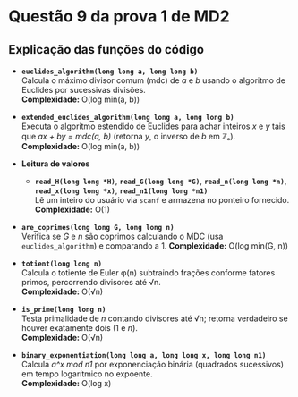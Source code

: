 # Questão 9 da prova 1 de MD2

## Explicação das funções do código
- **`euclides_algorithm(long long a, long long b)`**  
  Calcula o máximo divisor comum (mdc) de _a_ e _b_ usando o algoritmo de Euclides por sucessivas divisões.  
  **Complexidade:** O(log min(a, b))

- **`extended_euclides_algorithm(long long a, long long b)`**  
  Executa o algoritmo estendido de Euclides para achar inteiros _x_ e _y_ tais que _ax + by = mdc(a, b)_ (retorna _y_, o inverso de _b_ em ℤₐ).  
  **Complexidade:** O(log min(a, b))

- **Leitura de valores**  
  - **`read_H(long long *H)`**, **`read_G(long long *G)`**, **`read_n(long long *n)`**, **`read_x(long long *x)`**, **`read_n1(long long *n1)`**  
    Lê um inteiro do usuário via `scanf` e armazena no ponteiro fornecido.  
    **Complexidade:** O(1)

- **`are_coprimes(long long G, long long n)`**  
  Verifica se _G_ e _n_ são coprimos calculando o MDC (usa `euclides_algorithm`) e comparando a 1.
  **Complexidade:** O(log min(G, n))

- **`totient(long long n)`**  
  Calcula o totiente de Euler φ(n) subtraindo frações conforme fatores primos, percorrendo divisores até √n.  
  **Complexidade:** O(√n)

- **`is_prime(long long n)`**  
  Testa primalidade de _n_ contando divisores até √n; retorna verdadeiro se houver exatamente dois (1 e _n_).  
  **Complexidade:** O(√n)

- **`binary_exponentiation(long long a, long long x, long long n1)`**  
  Calcula _a^x mod n1_ por exponenciação binária (quadrados sucessivos) em tempo logarítmico no expoente.  
  **Complexidade:** O(log x)